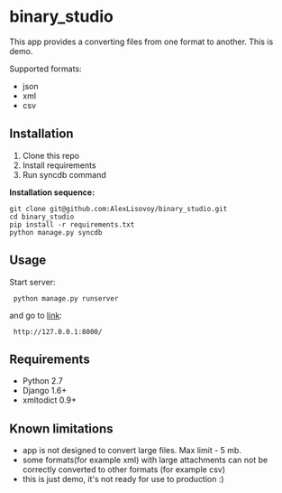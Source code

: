 # binary_studio

This app provides a converting files from one format to another. This is demo.

Supported formats:

 - json
 - xml
 - csv


## Installation

 1. Clone this repo
 2. Install requirements
 3. Run syncdb command
 
 
**Installation sequence:**

    git clone git@github.com:AlexLisovoy/binary_studio.git
    cd binary_studio
    pip install -r requirements.txt
    python manage.py syncdb
 
 
## Usage

 Start server:
 
     python manage.py runserver
     
 and go to [link](http://127.0.0.1:8000/):
 
     http://127.0.0.1:8000/


## Requirements

- Python 2.7
- Django 1.6+
- xmltodict 0.9+


## Known limitations

 - app is not designed to convert large files. Max limit - 5 mb.
 - some formats(for example xml) with large attachments can not be correctly converted to other formats (for example csv)
 - this is just demo, it's not ready for use to production :)